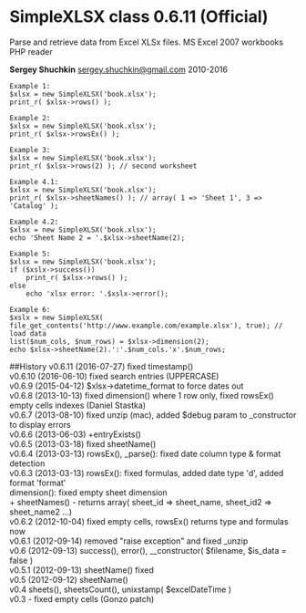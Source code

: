 # SimpleXLSX class 0.6.11 (Official)

Parse and retrieve data from Excel XLSx files. MS Excel 2007 workbooks PHP reader

**Sergey Shuchkin** <sergey.shuchkin@gmail.com> 2010-2016

	Example 1:
	$xlsx = new SimpleXLSX('book.xlsx');
	print_r( $xlsx->rows() );
	
	Example 2: 
	$xlsx = new SimpleXLSX('book.xlsx');
	print_r( $xlsx->rowsEx() );
	
	Example 3: 
	$xlsx = new SimpleXLSX('book.xlsx');
	print_r( $xlsx->rows(2) ); // second worksheet
	
	Example 4.1:
	$xlsx = new SimpleXLSX('book.xlsx');
	print_r( $xlsx->sheetNames() ); // array( 1 => 'Sheet 1', 3 => 'Catalog' );
	
	Example 4.2:
	$xlsx = new SimpleXLSX('book.xlsx');	
	echo 'Sheet Name 2 = '.$xlsx->sheetName(2);
	
	Example 5:
	$xlsx = new SimpleXLSX('book.xlsx');
	if ($xslx->success())
		print_r( $xlsx->rows() );
	else
		echo 'xlsx error: '.$xslx->error();
	
	Example 6:
	$xslx = new SimpleXLSX( file_get_contents('http://www.example.com/example.xlsx'), true); // load data
	list($num_cols, $num_rows) = $xlsx->dimension(2);
	echo $xlsx->sheetName(2).':'.$num_cols.'x'.$num_rows;

##History
v0.6.11 (2016-07-27) fixed timestamp()<br />
v0.6.10 (2016-06-10) fixed search entries (UPPERCASE)<br />
v0.6.9 (2015-04-12) $xlsx->datetime_format to force dates out<br />
v0.6.8 (2013-10-13) fixed dimension() where 1 row only, fixed rowsEx() empty cells indexes (Daniel Stastka)<br />
v0.6.7 (2013-08-10) fixed unzip (mac), added $debug param to _constructor to display errors<br />
v0.6.6 (2013-06-03) +entryExists()<br />
v0.6.5 (2013-03-18) fixed sheetName()<br />
v0.6.4 (2013-03-13) rowsEx(), _parse(): fixed date column type & format detection<br />
v0.6.3 (2013-03-13) rowsEx(): fixed formulas, added date type 'd', added format 'format'<br />
					dimension(): fixed empty sheet dimension<br />
                    + sheetNames() - returns array( sheet_id => sheet_name, sheet_id2 => sheet_name2 ...)<br />
v0.6.2 (2012-10-04) fixed empty cells, rowsEx() returns type and formulas now<br />
v0.6.1 (2012-09-14) removed "raise exception" and fixed _unzip<br />
v0.6 (2012-09-13) success(), error(), __constructor( $filename, $is_data = false )<br />
v0.5.1 (2012-09-13) sheetName() fixed<br />
v0.5 (2012-09-12) sheetName()<br />
v0.4 sheets(), sheetsCount(), unixstamp( $excelDateTime )<br />
v0.3 - fixed empty cells (Gonzo patch)<br />

